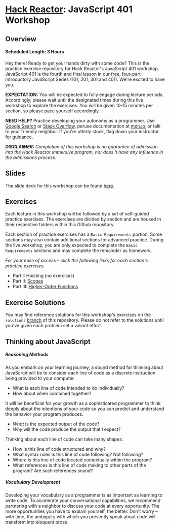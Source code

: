 # [Hack Reactor](http://www.hackreactor.com): JavaScript 401 Workshop

## Overview

#### Scheduled Length: 3 Hours

Hey there! Ready to get your hands dirty with some code? This is the practice exercise repository for Hack Reactor's JavaScript 401 workshop. JavaScript 401 is the fourth and final lesson in our free, four-part Introductory JavaScript Series (101, 201, 301 and 401). We're excited to have you.

**EXPECTATION:** You will be expected to fully engage during lecture periods. Accordingly, please wait until the designated times during this live workshop to explore the exercises. You will be given 10-15 minutes per section, so please pace yourself accordingly.

**NEED HELP?** Practice developing your autonomy as a programmer. Use [Google Search](https://www.google.com) or [Stack Overflow](https://www.stackoverflow.com), peruse documentation at [mdn.io](https://www.mdn.io), or talk to your friendly neighbor. If you're utterly stuck, flag down your instructor for guidance.

**_DISCLAIMER:_** _Completion of this workshop is no guarantee of admission into the Hack Reactor immersive program, nor does it have any influence in the admissions process._

## Slides

The slide deck for this workshop can be found [here](https://docs.google.com/presentation/d/e/2PACX-1vS646Yid_kkRxm5kLCzl-TQ2wfl7aplNjABMGHj2LcOyAOTmtE1gW_kprb7XGz3zS-6P0izrXOKqKEU/pub?start=false&loop=false&delayms=3000).

## Exercises

Each lecture in this workshop will be followed by a set of self-guided practice exercises. The exercises are divided by section and are housed in their respective folders within this Github repository.

Each section of practice exercises has a `Basic Requirements` portion. Some sections may also contain additional sections for advanced practice. During the live workshop, you are only expected to complete the `Basic Requirements` sections and may complete the remainder as homework.

_For your ease of access – click the following links for each section's practice exercises._

- Part I: Hoisting (no exercises)
- Part II: [Scopes](./2-scopes)
- Part III: [Higher-Order Functions](./3-higher-order-functions)

## Exercise Solutions

You may find reference solutions for this workshop's exercises on the `solutions` [branch](https://github.com/hackreactor/javascript_401/tree/solutions/) of this repository. Please do not refer to the solutions until you've given each problem set a valiant effort.

## Thinking about JavaScript

##### Reasoning Methods

As you embark on your learning journey, a sound method for thinking about JavaScript will be to consider each line of code as a discrete instruction being provided to your computer.

- What is each line of code intended to do individually?
- How about when combined together?

It will be beneficial for your growth as a sophisticated programmer to think deeply about the intentions of your code so you can predict and understand the behavior your program produces.

- _What_ is the expected output of the code?
- _Why_ will the code produce the output that I expect?

Thinking about each line of code can take many shapes:
- How is this line of code structured and why?
- What syntax rules is this line of code following? Not following?
- Where is this line of code located contextually within the program?
- What references is this line of code making to other parts of the program? Are such references sound?

##### Vocabulary Development

Developing your vocabulary as a programmer is as important as learning to write code. To accelerate your conversational capabilities, we recommend partnering with a neighbor to discuss your code at every opportunity. The more opportunities you have to explain yourself, the better. Don't worry – with time, the ambiguity with which you presently speak about code will  transform into eloquent prose.
